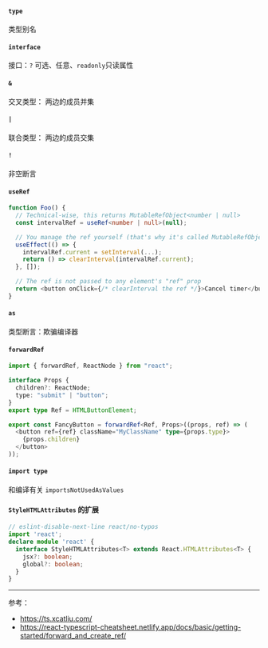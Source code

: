 #### `type`
类型别名

#### `interface`
接口：`?` 可选、任意、`readonly`只读属性

#### `&`
交叉类型： 两边的成员并集

#### `|`
联合类型： 两边的成员交集

#### `!`
非空断言

#### `useRef`
```typescript
function Foo() {
  // Technical-wise, this returns MutableRefObject<number | null>
  const intervalRef = useRef<number | null>(null);

  // You manage the ref yourself (that's why it's called MutableRefObject!)
  useEffect(() => {
    intervalRef.current = setInterval(...);
    return () => clearInterval(intervalRef.current);
  }, []);

  // The ref is not passed to any element's "ref" prop
  return <button onClick={/* clearInterval the ref */}>Cancel timer</button>;
}
```

#### `as` 
类型断言：欺骗编译器

#### `forwardRef`
```typescript
import { forwardRef, ReactNode } from "react";

interface Props {
  children?: ReactNode;
  type: "submit" | "button";
}
export type Ref = HTMLButtonElement;

export const FancyButton = forwardRef<Ref, Props>((props, ref) => (
  <button ref={ref} className="MyClassName" type={props.type}>
    {props.children}
  </button>
));
```

#### `import type`
和编译有关  `importsNotUsedAsValues`


#### `StyleHTMLAttributes` 的扩展
```typescript 
// eslint-disable-next-line react/no-typos
import 'react';
declare module 'react' {
  interface StyleHTMLAttributes<T> extends React.HTMLAttributes<T> {
	jsx?: boolean;
	global?: boolean;
  }
}
```



---

参考：
- https://ts.xcatliu.com/
- https://react-typescript-cheatsheet.netlify.app/docs/basic/getting-started/forward_and_create_ref/